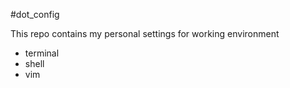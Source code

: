 #dot_config

This repo contains my personal settings for working environment
- terminal
- shell
- vim
